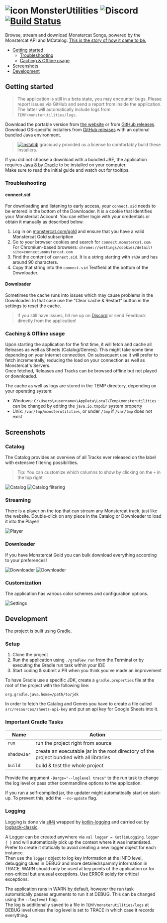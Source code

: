# ![icon](assets/favicon.png) MonsterUtilities ![Discord](https://img.shields.io/discord/417314230681993226.svg?logo=discord) [![Build Status](https://semaphoreci.com/api/v1/xerus2000/monsterutilities/branches/master/shields_badge.svg)](https://semaphoreci.com/xerus2000/monsterutilities)

Browse, stream and download Monstercat Songs, powered by the Monstercat API and MCatalog. [This is the story of how it came to be.](assets/Story.md)

- [Getting started](#getting-started)
  - [Troubleshooting](#troubleshooting)
  - [Caching & Offline usage](#caching--offline-usage)
- [Screenshots](#screenshots)
- [Development](#development)

## Getting started

> The application is still in a beta state, you may encounter bugs. Please report issues via GitHub and send a report from inside the application. The latter will automatically include logs from `TEMP/monsterutilities/logs`.

Download the portable version from [the website](http://monsterutilities.bplaced.net/downloads?download) or from [GitHub releases](https://github.com/Xerus2000/monsterutilities/releases).  
Download OS-specific installers from [GitHub releases](https://github.com/Xerus2000/monsterutilities/releases) with an optional bundled Java environment.

> [![install4j](https://www.ej-technologies.com/images/product_banners/install4j_small.png)](https://www.ej-technologies.com/products/install4j/overview.html) graciously provided us a license to comfortably build these installers.

If you did not choose a download with a bundled JRE, the application requires [Java 8 by Oracle](https://www.java.com/de/download/manual.jsp) to be installed on your computer.  
Make sure to read the initial guide and watch out for tooltips.

### Troubleshooting

#### connect.sid

For downloading and listening to early access, your `connect.sid` needs to be entered in the bottom of the Downloader. It is a cookie that identifies your Monstercat Account. You can either login with your credentials or obtain it manually as described below.

1) Log in on [monstercat.com/gold](https://www.monstercat.com/gold) and ensure that you have a valid Monstercat Gold subscription
2) Go to your browser cookies and search for `connect.monstercat.com`  
   For Chromium-based browsers: `chrome://settings/cookies/detail?site=connect.monstercat.com`
3) Find the content of `connect.sid`. It is a string starting with `s%3A` and has around 90 characters.
4) Copy that string into the `connect.sid` Textfield at the bottom of the Downloader.

#### Downloader

Sometimes the cache runs into issues which may cause problems in the Downloader. In that case use the "Clear cache & Restart" button in the settings to reset the cache.

> If you still have issues, hit me up on [Discord](https://discord.gg/ZEusvHS) or send Feedback directly from the application!

### Caching & Offline usage

Upon starting the application for the first time, it will fetch and cache all Releases as well as Sheets (Catalog/Genres). This might take some time depending on your internet connection. On subsequent use it will prefer to fetch incrementally, reducing the load on your connection as well as Monstercat's Servers.  
Once fetched, Releases and Tracks can be browsed offline but not played or downloaded.

The cache as well as logs are stored in the TEMP directory, depending on your operating system:
- Windows: `C:\Users\<username>\AppData\Local\Temp\monsterutilities` - can be changed by editing the `java.io.tmpdir` system property
- Unix: `/var/tmp/monsterutilities`, or under `/tmp` if `/var/tmp` does not exist

## Screenshots

### Catalog

The Catalog provides an overview of all Tracks ever released on the label with extensive filtering possibilities.
> Tip: You can customize which columns to show by clicking on the `+` in the top right

![Catalog](assets/screenshots/catalog.png)
![Catalog filtering](assets/screenshots/filtering.png)

### Streaming

There is a player on the top that can stream any Monstercat track, just like the website. 
Double-click on any piece in the Catalog or Downloader to load it into the Player!

![Player](assets/screenshots/player.png)

### Downloader

If you have Monstercat Gold you can bulk download everything according to your preferences!

![Downloader](assets/screenshots/downloader.png)
![Downloader](assets/screenshots/downloading.png)

### Customization

The application has various color schemes and configuration options.

![Settings](assets/screenshots/settings.png)

## Development 

The project is built using [Gradle](https://gradle.org/).

### Setup

1. Clone the project
2. Run the application using `./gradlew run` from the Terminal or by executing the Gradle run task within your IDE
3. Start coding & submit a PR when you think you've made an improvement

To have Gradle use a specific JDK, create a `gradle.properties` file at the root of the project with the following line: 
```
org.gradle.java.home=/path/to/jdk
```

In order to fetch the Catalog and Genres you have to create a file called `src/resources/sheets-api-key` and put an api key for Google Sheets into it.

### Important Gradle Tasks

 Name        | Action
 ---         | ---
 `run`       | run the project right from source
 `shadowJar` | create an executable jar in the root directory of the project bundled with all libraries
 `build`     | build & test the whole project

Provide the argument `-Dargs="--loglevel trace"` to the run task to change the log level or pass other commandline options to the application.

If you run a self-compiled jar, the updater might automatically start on start-up. To prevent this, add the `--no-update` flag.

### Logging

Logging is done via [slf4j](https://www.slf4j.org) wrapped by [kotlin-logging](https://github.com/MicroUtils/kotlin-logging) and carried out by [logback-classic](https://logback.qos.ch).

A Logger can be created anywhere via `val logger = KotlinLogging.logger { }` and will automatically pick up the context where it was instantiated. Prefer to create it statically to avoid creating a new logger object for each instance.  
Then use the `logger` object to log key information at the INFO level, debugging clues in DEBUG and more detailed/spammy information in TRACE. WARN should only be used at key points of the application or for non-critical but unusual exceptions. Use ERROR solely for critical exceptions.

The application runs in WARN by default, however the run task automatically passes arguments to run it at DEBUG. This can be changed using the `--loglevel` flag.  
The log is additionally saved to a file in `TEMP/monsterutilities/logs` at DEBUG level unless the log level is set to TRACE in which case it records everything.